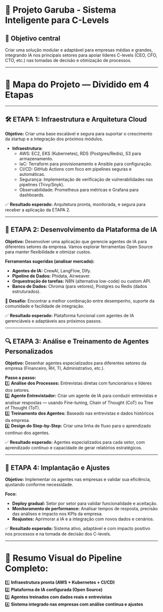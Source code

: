 # 🚀 Projeto Garuba - Sistema Inteligente para C-Levels

## 🎯 Objetivo central
Criar uma solução modular e adaptável para empresas médias e grandes, integrando IA nos principais setores para apoiar líderes C-levels (CEO, CFO, CTO, etc.) nas tomadas de decisão e otimização de processos.

---

# 🔹 Mapa do Projeto — Dividido em 4 Etapas

---

## 🛠️ ETAPA 1: Infraestrutura e Arquitetura Cloud

**Objetivo:** Criar uma base escalável e segura para suportar o crescimento da startup e a integração dos próximos módulos.

- **Infraestrutura:**  
  - AWS: EC2, EKS (Kubernetes), RDS (Postgres/Redis), S3 para armazenamento.  
  - IaC: Terraform para provisionamento e Ansible para configuração.  
  - CI/CD: GitHub Actions com foco em pipelines seguras e automáticas.  
  - Segurança: Implementação de verificação de vulnerabilidades nas pipelines (Trivy/Snyk).  
  - Observabilidade: Prometheus para métricas e Grafana para dashboards.  

✅ **Resultado esperado:** Arquitetura pronta, monitorada, e segura para receber a aplicação da ETAPA 2.

---

## 🧠 ETAPA 2: Desenvolvimento da Plataforma de IA

**Objetivo:** Desenvolver uma aplicação que gerencie agentes de IA para diferentes setores da empresa. Vamos explorar ferramentas Open Source para manter flexibilidade e otimizar custos.

**Ferramentas sugeridas (analisar mercado):**  
- **Agentes de IA:** CrewAI, LangFlow, Dify.  
- **Pipeline de Dados:** Phidata, Airweaver.  
- **Orquestração de tarefas:** N8N (alternativa low-code) ou custom API.  
- **Banco de Dados:** Chroma (para vetores), Postgres ou Redis (dados estruturados).  

📌 **Desafio:** Encontrar a melhor combinação entre desempenho, suporte da comunidade e facilidade de integração.

✅ **Resultado esperado:** Plataforma funcional com agentes de IA gerenciáveis e adaptáveis aos próximos passos.

---

## 🔍 ETAPA 3: Análise e Treinamento de Agentes Personalizados

**Objetivo:** Desenhar agentes especializados para diferentes setores da empresa (Financeiro, RH, TI, Administrativo, etc.).

**Passo a passo:**  
1️⃣ **Análise dos Processos:** Entrevistas diretas com funcionários e líderes dos setores.  
2️⃣ **Agente Entrevistador:** Criar um agente de IA para conduzir entrevistas e analisar respostas — usando Fine-tuning, Chain of Thought (CoT) ou Tree of Thought (ToT).  
3️⃣ **Treinamento dos Agentes:** Baseado nas entrevistas e dados históricos da empresa.  
4️⃣ **Design do Step-by-Step:** Criar uma linha de fluxo para o aprendizado contínuo dos agentes.

✅ **Resultado esperado:** Agentes especializados para cada setor, com aprendizado contínuo e capacidade de gerar relatórios estratégicos.

---

## 🏁 ETAPA 4: Implantação e Ajustes

**Objetivo:** Implementar os agentes nas empresas e validar sua eficiência, ajustando conforme necessidade.

**Foco:**  
- **Deploy gradual:** Setor por setor para validar funcionalidade e aceitação.  
- **Monitoramento de performance:** Analisar tempos de resposta, precisão das análises e impacto nos KPIs da empresa.  
- **Reajustes:** Aprimorar a IA e a integração com novos dados e cenários.  

✅ **Resultado esperado:** Sistema ativo, adaptável e com impacto positivo nos processos e na tomada de decisão dos C-levels.

---

# 📌 Resumo Visual do Pipeline Completo:

1️⃣ **Infraestrutura pronta (AWS + Kubernetes + CI/CD)**  
2️⃣ **Plataforma de IA configurada (Open Source)**  
3️⃣ **Agentes treinados com dados reais e entrevistas**  
4️⃣ **Sistema integrado nas empresas com análise contínua e ajustes**